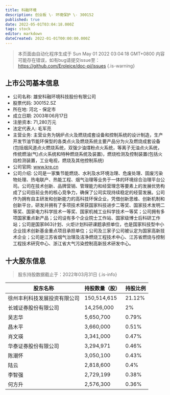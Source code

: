 ```yaml
---
title: 科融环境
description: 创业板 \- 环境保护 \- 300152
published: true
date: 2022-05-01T03:04:18.000Z
tags: stock
editor: markdown
dateCreated: 2022-01-01T00:00:00.000Z
---
```


> 本页面由自动化程序生成于 Sun May 01 2022 03:04:18 GMT+0800
> 内容可能存在错误，如有bug请提交issue至：https://github.com/Eroleice/doc-pi/issues
{.is-warning}

## 上市公司基本信息
- 公司名称: 雄安科融环境科技股份有限公司
- 股票代码: 300152.SZ
- 所在地: 河北 - 保定市
- 成立日期: 2003年06月17日
- 注册资本: 71,280万元
- 法定代表人: 毛军亮
- 主营业务: 主营业务为锅炉点火及燃烧成套设备和控制系统的设计制造，生产开发节油节能环保型的各类点火及燃烧系统主要产品分为火及燃烧成套设备(包括烟风道点火燃烧系统，双强少油煤粉点火系统，等离子无油点火系统，传统燃油(气)点火系统和特种燃烧系统及装置)，燃烧检测及控制装置(包括火焰检测装置，工业电视，燃烧及其他控制系统)
- 公司官网: www.kre.cn
- 公司介绍: 公司是一家集节能燃烧、水利及水环境治理、危废处理、固废污染物处理、热电联产、热能工程、烟气治理等业务于一体的环境综合治理平台公司。公司在技术创新、品牌营销、管理能力和经营理念等要素上的发展优势构成了公司目前业务的核心竞争力，确保了公司实现持续稳定的经营发展。公司作为拥有自主研发和创新能力的高科技环保企业，凭借创新思维、创新机制和创新平台，研发并拥有了多项技术荣获国家科技进步二等奖、国家技术发明二等奖、国家电力科学技术一等奖、国家机械工业科学技术一等奖；公司拥有多项国家重点新产品；公司设有多个企业院士工作站、国家级博士后科研工作站；公司是国家863计划、火炬计划科研课题承担单位，也是国家科技型中小企业技术创新基金重点项目承担单位；公司及三家子公司被认定为国家高新技术企业；公司是江苏省烟气治理及洁净燃烧工程技术中心、江苏省燃烧与控制工程技术研究中心、浙江省大气污染控制高新技术研发中心。


## 十大股东信息
> 股东持股数据截止于：2022年03月31日
{.is-info}

| 股东名称 | 持股数量（股） | 持股比例 |
| --- | --- | --- |
| 徐州丰利科技发展投资有限公司 | 150,514,615 | 21.12% |
| 长城证券股份有限公司 | 14,256,000 | 2% |
| 吴志华 | 5,650,700 | 0.79% |
| 昌木平 | 3,660,000 | 0.51% |
| 肖文瑛 | 3,341,000 | 0.47% |
| 华泰证券股份有限公司 | 3,294,971 | 0.46% |
| 陈潮怀 | 3,050,100 | 0.43% |
| 陆云 | 2,818,600 | 0.4% |
| 李智强 | 2,729,199 | 0.38% |
| 何方升 | 2,576,300 | 0.36% |




